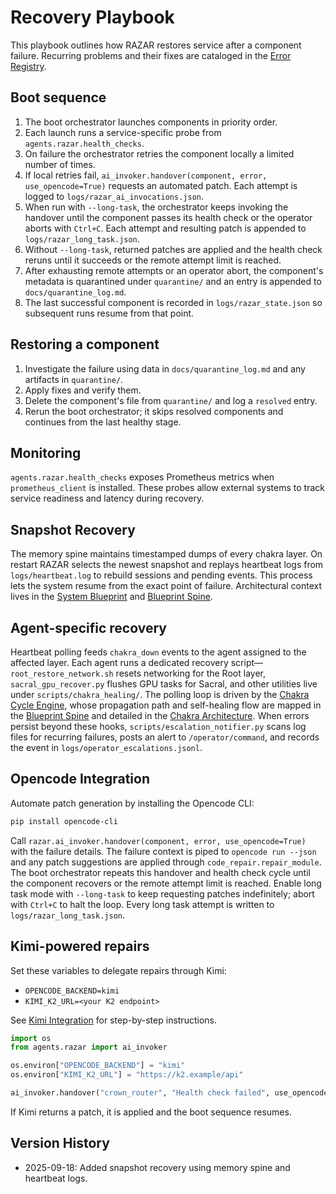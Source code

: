 # Recovery Playbook

This playbook outlines how RAZAR restores service after a component failure.
Recurring problems and their fixes are cataloged in the
[Error Registry](error_registry.md).

## Boot sequence

1. The boot orchestrator launches components in priority order.
2. Each launch runs a service-specific probe from `agents.razar.health_checks`.
3. On failure the orchestrator retries the component locally a limited number of times.
4. If local retries fail, `ai_invoker.handover(component, error, use_opencode=True)` requests an automated patch. Each attempt is logged to `logs/razar_ai_invocations.json`.
5. When run with `--long-task`, the orchestrator keeps invoking the handover until the component passes its health check or the operator aborts with `Ctrl+C`. Each attempt and resulting patch is appended to `logs/razar_long_task.json`.
6. Without `--long-task`, returned patches are applied and the health check reruns until it succeeds or the remote attempt limit is reached.
7. After exhausting remote attempts or an operator abort, the component's metadata is quarantined under `quarantine/` and an entry is appended to `docs/quarantine_log.md`.
8. The last successful component is recorded in `logs/razar_state.json` so subsequent runs resume from that point.

## Restoring a component

1. Investigate the failure using data in `docs/quarantine_log.md` and any artifacts in `quarantine/`.
2. Apply fixes and verify them.
3. Delete the component's file from `quarantine/` and log a `resolved` entry.
4. Rerun the boot orchestrator; it skips resolved components and continues from the last healthy stage.

## Monitoring

`agents.razar.health_checks` exposes Prometheus metrics when `prometheus_client` is installed. These probes allow external systems to track service readiness and latency during recovery.

## Snapshot Recovery

The memory spine maintains timestamped dumps of every chakra layer. On
restart RAZAR selects the newest snapshot and replays heartbeat logs from
`logs/heartbeat.log` to rebuild sessions and pending events. This process
lets the system resume from the exact point of failure. Architectural
context lives in the [System Blueprint](system_blueprint.md#memory-spine)
and [Blueprint Spine](blueprint_spine.md#memory-spine).

## Agent-specific recovery

Heartbeat polling feeds `chakra_down` events to the agent assigned to the
affected layer. Each agent runs a dedicated recovery script—`root_restore_network.sh`
resets networking for the Root layer, `sacral_gpu_recover.py` flushes GPU
tasks for Sacral, and other utilities live under `scripts/chakra_healing/`.
The polling loop is driven by the
[Chakra Cycle Engine](system_blueprint.md#chakra-cycle-engine), whose
propagation path and self-healing flow are mapped in the
[Blueprint Spine](blueprint_spine.md#heartbeat-propagation-and-self-healing)
and detailed in the
[Chakra Architecture](chakra_architecture.md#chakra-cycle-engine).
When errors persist beyond these hooks,
`scripts/escalation_notifier.py` scans log files for recurring failures,
posts an alert to `/operator/command`, and records the event in
`logs/operator_escalations.jsonl`.

## Opencode Integration

Automate patch generation by installing the Opencode CLI:

```bash
pip install opencode-cli
```

Call `razar.ai_invoker.handover(component, error, use_opencode=True)` with the
failure details. The failure context is piped to `opencode run --json` and any
patch suggestions are applied through `code_repair.repair_module`. The boot
orchestrator repeats this handover and health check cycle until the component
recovers or the remote attempt limit is reached. Enable long task mode with
`--long-task` to keep requesting patches indefinitely; abort with `Ctrl+C` to
halt the loop. Every long task attempt is written to `logs/razar_long_task.json`.

## Kimi-powered repairs

Set these variables to delegate repairs through Kimi:

- `OPENCODE_BACKEND=kimi`
- `KIMI_K2_URL=<your K2 endpoint>`

See [Kimi Integration](tools/kimi_integration.md) for step-by-step instructions.

```python
import os
from agents.razar import ai_invoker

os.environ["OPENCODE_BACKEND"] = "kimi"
os.environ["KIMI_K2_URL"] = "https://k2.example/api"

ai_invoker.handover("crown_router", "Health check failed", use_opencode=True)
```

If Kimi returns a patch, it is applied and the boot sequence resumes.

## Version History

- 2025-09-18: Added snapshot recovery using memory spine and heartbeat logs.
